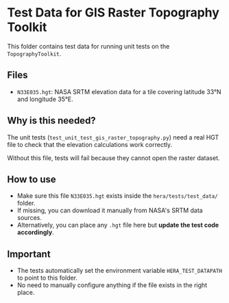 # Test Data for GIS Raster Topography Toolkit

This folder contains test data for running unit tests on the `TopographyToolkit`.

## Files
- `N33E035.hgt`: NASA SRTM elevation data for a tile covering latitude 33°N and longitude 35°E.

## Why is this needed?
The unit tests (`test_unit_test_gis_raster_topography.py`) need a real HGT file to check that the elevation calculations work correctly.

Without this file, tests will fail because they cannot open the raster dataset.

## How to use
- Make sure this file `N33E035.hgt` exists inside the `hera/tests/test_data/` folder.
- If missing, you can download it manually from NASA's SRTM data sources.
- Alternatively, you can place any `.hgt` file here but **update the test code accordingly**.

## Important
- The tests automatically set the environment variable `HERA_TEST_DATAPATH` to point to this folder.
- No need to manually configure anything if the file exists in the right place.
